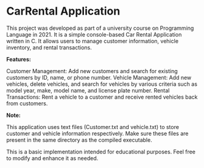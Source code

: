 # CarRental Application

This project was developed as part of a university course on Programming Language in 2021. It is a simple console-based Car Rental Application written in C. It allows users to manage customer information, vehicle inventory, and rental transactions.

**Features:**

Customer Management: Add new customers and search for existing customers by ID, name, or phone number.
Vehicle Management: Add new vehicles, delete vehicles, and search for vehicles by various criteria such as model year, make, model name, and license plate number.
Rental Transactions: Rent a vehicle to a customer and receive rented vehicles back from customers.

**Note:**

This application uses text files (Customer.txt and vehicle.txt) to store customer and vehicle information respectively. Make sure these files are present in the same directory as the compiled executable.

This is a basic implementation intended for educational purposes. Feel free to modify and enhance it as needed.
